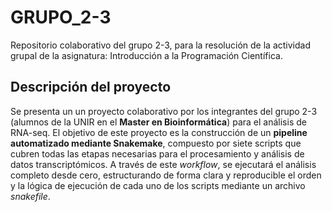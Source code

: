 # GRUPO_2-3
Repositorio colaborativo del grupo 2-3, para la resolución de la actividad grupal de la asignatura: Introducción a la Programación Científica.

## Descripción del proyecto

Se presenta un un proyecto colaborativo por los integrantes del grupo 2-3 (alumnos de la UNIR en el **Master en Bioinformática**) para el análisis de RNA-seq.
El objetivo de este proyecto es la construcción de un **pipeline automatizado mediante Snakemake**, compuesto por siete scripts que cubren todas las etapas necesarias para el procesamiento y análisis de datos transcriptómicos. A través de este *workflow*, se ejecutará el análisis completo desde cero, estructurando de forma clara y reproducible el orden y la lógica de ejecución de cada uno de los scripts mediante un archivo *snakefile*.
